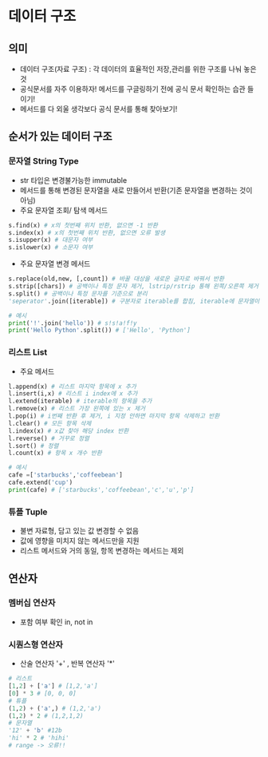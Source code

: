 # 데이터 구조

## 의미
- 데이터 구조(자료 구조) : 각 데이터의 효율적인 저장,관리를 위한 구조를 나눠 놓은 것
- 공식문서를 자주 이용하자! 메서드를 구글링하기 전에 공식 문서 확인하는 습관 들이기!
- 메서드를 다 외울 생각보다 공식 문서를 통해 찾아보기!  

## 순서가 있는 데이터 구조
### 문자열 String Type
- str 타입은 변경불가능한 immutable
- 메서드를 통해 변경된 문자열을 새로 만들어서 반환(기존 문자열을 변경하는 것이 아님)
- 주요 문자열 조회/ 탐색 메서드 
```python
s.find(x) # x의 첫번째 위치 반환, 없으면 -1 반환
s.index(x) # x의 첫번째 위치 반환, 없으면 오류 발생
s.isupper(x) # 대문자 여부
s.islower(x) # 소문자 여부
```
- 주요 문자열 변경 메서드
```python
s.replace(old,new, [,count]) # 바꿀 대상을 새로운 글자로 바꿔서 반환
s.strip([chars]) # 공백이나 특정 문자 제거, lstrip/rstrip 통해 왼쪽/오른쪽 제거
s.split() # 공백이나 특정 문자를 기준으로 분리
'seperator'.join([iterable]) # 구분자로 iterable를 합침, iterable에 문자열이 아닌 값이 있으면 TypeError 발생

# 예시
print('!'.join('hello')) # s!s!a!f!y
print('Hello Python'.split()) # ['Hello', 'Python']
```

### 리스트 List
- 주요 메서드
```python
l.append(x) # 리스트 마지막 항목에 x 추가
l.insert(i,x) # 리스트 i index에 x 추가
l.extend(iterable) # iterable의 항목을 추가
l.remove(x) # 리스트 가장 왼쪽에 있는 x 제거
l.pop(i) # i번째 반환 후 제거, i 지정 안하면 마지막 항목 삭제하고 반환
l.clear() # 모든 항목 삭제
l.index(x) # x값 찾아 해당 index 반환
l.reverse() # 거꾸로 정렬
l.sort() # 정렬
l.count(x) # 항목 x 개수 반환

# 예시
cafe =['starbucks','coffeebean']
cafe.extend('cup')
print(cafe) # ['starbucks','coffeebean','c','u','p']
```

### 튜플 Tuple
- 불변 자료형, 담고 있는 값 변경할 수 없음
- 값에 영향을 미치지 않는 메서드만을 지원
- 리스트 메서드와 거의 동일, 항목 변경하는 메서드는 제외


## 연산자
### 멤버십 연산자
- 포함 여부 확인 in, not in
### 시퀀스형 연산자
- 산술 연산자 '+' , 반복 연산자 '*'
```python
# 리스트
[1,2] + ['a'] # [1,2,'a']
[0] * 3 # [0, 0, 0]
# 튜플
(1,2) + ('a',) # (1,2,'a')
(1,2) * 2 # (1,2,1,2)
# 문자열
'12' + 'b' #12b
'hi' * 2 # 'hihi'
# range -> 오류!!
```

